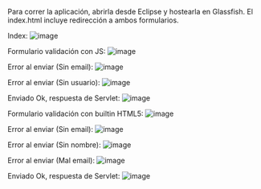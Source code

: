 Para correr la aplicación, abrirla desde Eclipse y hostearla en Glassfish.
El index.html incluye redirección a ambos formularios.

Index:
![image](https://github.com/jsc1013/SistemasDistribuidosSesion08/assets/118318415/605cfcc9-6a24-4fb9-b4f6-71ee0c314f80)

Formulario validación con JS:
![image](https://github.com/jsc1013/SistemasDistribuidosSesion08/assets/118318415/ea69d80f-20a0-4f23-9088-c815f40eb32a)

Error al enviar (Sin email):
![image](https://github.com/jsc1013/SistemasDistribuidosSesion08/assets/118318415/c91ad3f7-1329-47ce-8c93-bb802a75128f)

Error al enviar (Sin usuario):
![image](https://github.com/jsc1013/SistemasDistribuidosSesion08/assets/118318415/e729b256-cc2d-43fe-a723-3222de882759)

Enviado Ok, respuesta de Servlet:
![image](https://github.com/jsc1013/SistemasDistribuidosSesion08/assets/118318415/d86cf585-cb40-46f8-a47d-9ad410a683e8)

Formulario validación con builtin HTML5:
![image](https://github.com/jsc1013/SistemasDistribuidosSesion08/assets/118318415/8c589d17-9092-44de-9757-d8f450428eee)

Error al enviar (Sin email):
![image](https://github.com/jsc1013/SistemasDistribuidosSesion08/assets/118318415/e3436579-4627-480e-b397-6677f2287213)

Error al enviar (Sin nombre):
![image](https://github.com/jsc1013/SistemasDistribuidosSesion08/assets/118318415/2375d2c3-4df1-45f3-9d55-1c107ce18052)

Error al enviar (Mal email):
![image](https://github.com/jsc1013/SistemasDistribuidosSesion08/assets/118318415/ed45a526-0c14-4026-be07-ea5bdb51852c)

Enviado Ok, respuesta de Servlet:
![image](https://github.com/jsc1013/SistemasDistribuidosSesion08/assets/118318415/5b4e6292-f7da-4ad9-aaab-652181ad944a)
